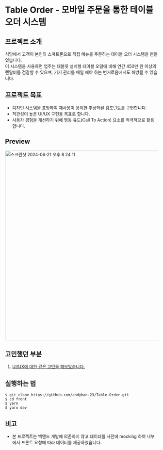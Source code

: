 # Table Order - 모바일 주문을 통한 테이블 오더 시스템

## 프로젝트 소개
식당에서 고객이 본인의 스마트폰으로 직접 메뉴를 주문하는 테이블 오더 시스템을 만들었습니다.
<br />
이 시스템을 사용하면 업주는 태블릿 설치형 테이블 오덜에 비해 연간 450만 원 이상의 렌탈비를 점갈할 수 있으며, 기기 관리를 매일 해야 하는 번거로움에서도 해방될 수 있습니다.

## 프로젝트 목표
- 디자인 시스템을 표방하여 재사용이 용이한 추상화된 컴포넌트를 구현합니다.
- 직관성이 높은 UI/UX 구현을 목표로 합니다.
- 사용자 경험을 개선하기 위해 행동 유도(Call To Action) 요소를 적극적으로 활용합니다.
  
## Preview
<img width="625" alt="스크린샷 2024-06-21 오후 8 24 11" src="https://github.com/andyhan-23/Table-Order/assets/98483125/f1661baf-9ec8-48b6-8509-19ae1549b0b2">

## 고민했던 부분
1. [UI/UX에 대한 깊은 고민을 해보았습니다.](https://velog.io/@kungfuk11/%EC%89%BD%EA%B3%A0-%EC%A7%81%EA%B4%80%EC%A0%81%EC%9D%B8-UIUX)

## 실행하는 법
```
$ git clone https://github.com/andyhan-23/Table-Order.git
$ cd front
$ yarn
$ yarn dev
```

## 비고
- 본 프로젝트는 백엔드 개발에 의존하지 않고 데이터를 사전에 mocking 하여 내부에서 프론트 요청에 따라 데이터를 제공하였습니다.
